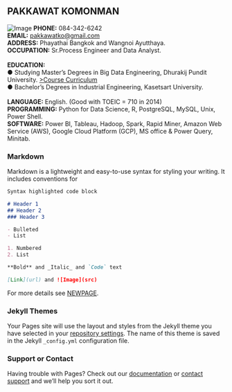 ## PAKKAWAT KOMONMAN
![Image](https://scontent.fbkk25-1.fna.fbcdn.net/v/t1.6435-9/196514849_10158137208737919_4483036223552069782_n.jpg?_nc_cat=110&ccb=1-5&_nc_sid=174925&_nc_eui2=AeGm1IqVSzMXNgOPer1ORbXkPQMvcuW9TdQ9Ay9y5b1N1JNHSQf4le4v1KDzzzMdAXI&_nc_ohc=sfLNbeQ7mOMAX_dcGeo&_nc_ht=scontent.fbkk25-1.fna&oh=396c1913bdc359493dc4d0c6dbc26b43&oe=61BB1F38)
**PHONE:** 084-342-6242<br /> 
**EMAIL:** pakkawatko@gmail.com<br />
**ADDRESS:** Phayathai Bangkok and Wangnoi Ayutthaya.<br />
**OCCUPATION:** Sr.Process Engineer and Data Analyst.<br /><br /> 
**EDUCATION:**<br /> ● Studying Master’s Degrees in Big Data Engineering, Dhurakij Pundit University. [>Course Curriculum](https://cite.dpu.ac.th/bigdata/master-bigdata/structure-bigdata.html)<br />● Bachelor’s Degrees in Industrial Engineering, Kasetsart University.<br /><br /> 
**LANGUAGE:**   English. (Good with TOEIC = 710 in 2014)<br />
**PROGRAMMING:**   Python for Data Science, R, PostgreSQL, MySQL, Unix, Power Shell.<br />
**SOFTWARE:**   Power BI, Tableau, Hadoop, Spark, Rapid Miner, Amazon Web Service (AWS), Google Cloud Platform (GCP), MS office & Power Query, Minitab.<br />


### Markdown

Markdown is a lightweight and easy-to-use syntax for styling your writing. It includes conventions for

```markdown
Syntax highlighted code block

# Header 1
## Header 2
### Header 3

- Bulleted
- List

1. Numbered
2. List

**Bold** and _Italic_ and `Code` text

[Link](url) and ![Image](src)
```

For more details see [NEWPAGE](https://pakkawatk.github.io/portfolio/page1).

### Jekyll Themes

Your Pages site will use the layout and styles from the Jekyll theme you have selected in your [repository settings](https://github.com/Pakkawatk/pakkawatko/settings/pages). The name of this theme is saved in the Jekyll `_config.yml` configuration file.

### Support or Contact

Having trouble with Pages? Check out our [documentation](https://docs.github.com/categories/github-pages-basics/) or [contact support](https://support.github.com/contact) and we’ll help you sort it out.
